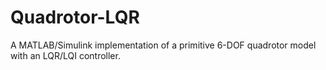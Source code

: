 # Quadrotor-LQR
A MATLAB/Simulink implementation of a primitive 6-DOF quadrotor model with an LQR/LQI controller.
